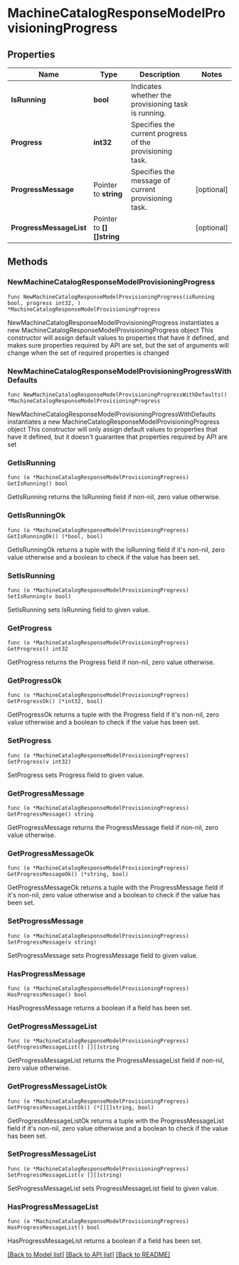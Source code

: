 # MachineCatalogResponseModelProvisioningProgress

## Properties

Name | Type | Description | Notes
------------ | ------------- | ------------- | -------------
**IsRunning** | **bool** | Indicates whether the provisioning task is running. | 
**Progress** | **int32** | Specifies the current progress of the provisioning task. | 
**ProgressMessage** | Pointer to **string** | Specifies the message of current provisioning task. | [optional] 
**ProgressMessageList** | Pointer to **[][]string** |  | [optional] 

## Methods

### NewMachineCatalogResponseModelProvisioningProgress

`func NewMachineCatalogResponseModelProvisioningProgress(isRunning bool, progress int32, ) *MachineCatalogResponseModelProvisioningProgress`

NewMachineCatalogResponseModelProvisioningProgress instantiates a new MachineCatalogResponseModelProvisioningProgress object
This constructor will assign default values to properties that have it defined,
and makes sure properties required by API are set, but the set of arguments
will change when the set of required properties is changed

### NewMachineCatalogResponseModelProvisioningProgressWithDefaults

`func NewMachineCatalogResponseModelProvisioningProgressWithDefaults() *MachineCatalogResponseModelProvisioningProgress`

NewMachineCatalogResponseModelProvisioningProgressWithDefaults instantiates a new MachineCatalogResponseModelProvisioningProgress object
This constructor will only assign default values to properties that have it defined,
but it doesn't guarantee that properties required by API are set

### GetIsRunning

`func (o *MachineCatalogResponseModelProvisioningProgress) GetIsRunning() bool`

GetIsRunning returns the IsRunning field if non-nil, zero value otherwise.

### GetIsRunningOk

`func (o *MachineCatalogResponseModelProvisioningProgress) GetIsRunningOk() (*bool, bool)`

GetIsRunningOk returns a tuple with the IsRunning field if it's non-nil, zero value otherwise
and a boolean to check if the value has been set.

### SetIsRunning

`func (o *MachineCatalogResponseModelProvisioningProgress) SetIsRunning(v bool)`

SetIsRunning sets IsRunning field to given value.


### GetProgress

`func (o *MachineCatalogResponseModelProvisioningProgress) GetProgress() int32`

GetProgress returns the Progress field if non-nil, zero value otherwise.

### GetProgressOk

`func (o *MachineCatalogResponseModelProvisioningProgress) GetProgressOk() (*int32, bool)`

GetProgressOk returns a tuple with the Progress field if it's non-nil, zero value otherwise
and a boolean to check if the value has been set.

### SetProgress

`func (o *MachineCatalogResponseModelProvisioningProgress) SetProgress(v int32)`

SetProgress sets Progress field to given value.


### GetProgressMessage

`func (o *MachineCatalogResponseModelProvisioningProgress) GetProgressMessage() string`

GetProgressMessage returns the ProgressMessage field if non-nil, zero value otherwise.

### GetProgressMessageOk

`func (o *MachineCatalogResponseModelProvisioningProgress) GetProgressMessageOk() (*string, bool)`

GetProgressMessageOk returns a tuple with the ProgressMessage field if it's non-nil, zero value otherwise
and a boolean to check if the value has been set.

### SetProgressMessage

`func (o *MachineCatalogResponseModelProvisioningProgress) SetProgressMessage(v string)`

SetProgressMessage sets ProgressMessage field to given value.

### HasProgressMessage

`func (o *MachineCatalogResponseModelProvisioningProgress) HasProgressMessage() bool`

HasProgressMessage returns a boolean if a field has been set.

### GetProgressMessageList

`func (o *MachineCatalogResponseModelProvisioningProgress) GetProgressMessageList() [][]string`

GetProgressMessageList returns the ProgressMessageList field if non-nil, zero value otherwise.

### GetProgressMessageListOk

`func (o *MachineCatalogResponseModelProvisioningProgress) GetProgressMessageListOk() (*[][]string, bool)`

GetProgressMessageListOk returns a tuple with the ProgressMessageList field if it's non-nil, zero value otherwise
and a boolean to check if the value has been set.

### SetProgressMessageList

`func (o *MachineCatalogResponseModelProvisioningProgress) SetProgressMessageList(v [][]string)`

SetProgressMessageList sets ProgressMessageList field to given value.

### HasProgressMessageList

`func (o *MachineCatalogResponseModelProvisioningProgress) HasProgressMessageList() bool`

HasProgressMessageList returns a boolean if a field has been set.


[[Back to Model list]](../README.md#documentation-for-models) [[Back to API list]](../README.md#documentation-for-api-endpoints) [[Back to README]](../README.md)


